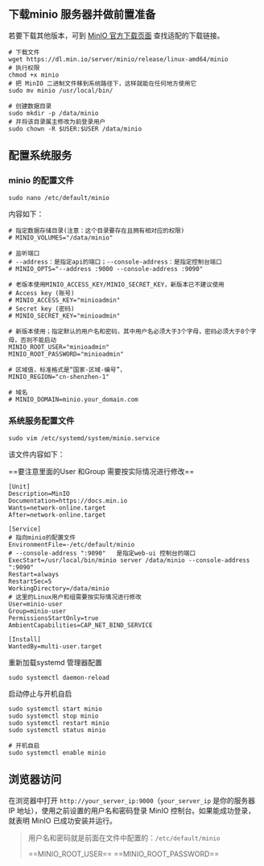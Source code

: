 



## 下载minio 服务器并做前置准备

若要下载其他版本，可到 [MinIO 官方下载页面](https://min.io/download) 查找适配的下载链接。

```shell
# 下载文件
wget https://dl.min.io/server/minio/release/linux-amd64/minio
# 执行权限
chmod +x minio
# 把 MinIO 二进制文件移到系统路径下，这样就能在任何地方使用它
sudo mv minio /usr/local/bin/

# 创建数据目录
sudo mkdir -p /data/minio
# 并将该目录属主修改为前登录用户
sudo chown -R $USER:$USER /data/minio
```

## 配置系统服务

### minio 的配置文件

```shell
sudo nano /etc/default/minio
```

内容如下：

```properties
# 指定数据存储目录(注意：这个目录要存在且拥有相对应的权限)
# MINIO_VOLUMES="/data/minio"

# 监听端口
# --address：是指定api的端口；--console-address：是指定控制台端口
# MINIO_OPTS="--address :9000 --console-address :9090"

# 老版本使用MINIO_ACCESS_KEY/MINIO_SECRET_KEY，新版本已不建议使用
# Access key (账号)
# MINIO_ACCESS_KEY="minioadmin"
# Secret key (密码)
# MINIO_SECRET_KEY="minioadmin"

# 新版本使用；指定默认的用户名和密码，其中用户名必须大于3个字母，密码必须大于8个字母，否则不能启动
MINIO_ROOT_USER="minioadmin"
MINIO_ROOT_PASSWORD="minioadmin"

# 区域值，标准格式是“国家-区域-编号”，
MINIO_REGION="cn-shenzhen-1"

# 域名
# MINIO_DOMAIN=minio.your_domain.com
```



### 系统服务配置文件

```shell
sudo vim /etc/systemd/system/minio.service
```

该文件内容如下：

==要注意里面的User 和Group 需要按实际情况进行修改==

```properties
[Unit]
Description=MinIO
Documentation=https://docs.min.io
Wants=network-online.target
After=network-online.target

[Service]
# 指向minio的配置文件
EnvironmentFile=-/etc/default/minio
# --console-address ":9090"   是指定web-ui 控制台的端口
ExecStart=/usr/local/bin/minio server /data/minio --console-address ":9090"
Restart=always
RestartSec=5
WorkingDirectory=/data/minio
# 这里的Linux用户和组需要按实际情况进行修改
User=minio-user
Group=minio-user
PermissionsStartOnly=true
AmbientCapabilities=CAP_NET_BIND_SERVICE

[Install]
WantedBy=multi-user.target
```



重新加载systemd 管理器配置

```shell
sudo systemctl daemon-reload
```

启动停止与开机自启

```shell
sudo systemctl start minio
sudo systemctl stop minio
sudo systemctl restart minio
sudo systemctl status minio

# 开机自启
sudo systemctl enable minio
```

## 浏览器访问

在浏览器中打开 `http://your_server_ip:9000`（`your_server_ip` 是你的服务器 IP 地址），使用之前设置的用户名和密码登录 MinIO 控制台。如果能成功登录，就表明 MinIO 已成功安装并运行。

> 用户名和密码就是前面在文件中配置的：`/etc/default/minio`
>
> ==MINIO_ROOT_USER==   ==MINIO_ROOT_PASSWORD==